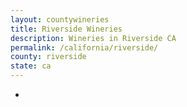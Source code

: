 ```yaml
---
layout: countywineries
title: Riverside Wineries
description: Wineries in Riverside CA
permalink: /california/riverside/
county: riverside
state: ca
---
```

-
